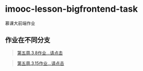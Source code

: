 # imooc-lesson-bigfrontend-task
慕课大前端作业

## 作业在不同分支
> [第五周.3.8作业...请点击](https://github.com/cxvh/imooc-lesson-bigfrontend-task/tree/veevalidate)

> [第五周.3.15作业...请点击](https://github.com/cxvh/imooc-lesson-bigfrontend-task/tree/userlogin)

